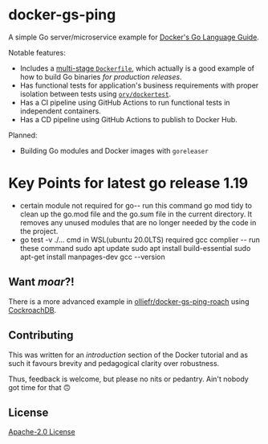 # docker-gs-ping

A simple Go server/microservice example for [Docker's Go Language Guide](https://docs.docker.com/language/golang/).

Notable features:

* Includes a [multi-stage `Dockerfile`](https://github.com/olliefr/docker-gs-ping/blob/main/Dockerfile.multistage), which actually is a good example of how to build Go binaries _for production releases_.
* Has functional tests for application's business requirements with proper isolation between tests using [`ory/dockertest`](https://github.com/ory/dockertest).
* Has a CI pipeline using GitHub Actions to run functional tests in independent containers.
* Has a CD pipeline using GitHub Actions to publish to Docker Hub.

Planned:

* Building Go modules and Docker images with `goreleaser`

# Key Points for latest go release 1.19

* certain module not required for go-- run this command go mod tidy  to clean up the go.mod file and the go.sum file in the current directory. It removes any unused modules that are no longer needed by the code in the project.
* go test -v ./... cmd in WSL(ubuntu 20.0LTS) required gcc complier -- run these command 
                                   sudo apt update
                                   sudo apt install build-essential
                                   sudo apt-get install manpages-dev
                                   gcc --version

## Want _moar_?!

There is a more advanced example in [olliefr/docker-gs-ping-roach](https://github.com/olliefr/docker-gs-ping-roach) using [CockroachDB](https://github.com/cockroachdb/cockroach).

## Contributing

This was written for an _introduction_ section of the Docker tutorial and as such it favours brevity and pedagogical clarity over robustness. 

Thus, feedback is welcome, but please no nits or pedantry. Ain't nobody got time for that 🙃

## License

[Apache-2.0 License](LICENSE)
